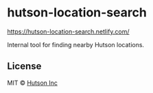 # hutson-location-search

https://hutson-location-search.netlify.com/

Internal tool for finding nearby Hutson locations.

## License

MIT © [Hutson Inc](https://www.hutsoninc.com)